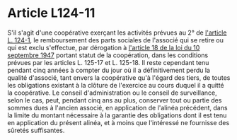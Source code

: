 # Article L124-11

S'il s'agit d'une coopérative exerçant les activités prévues au 2° de <a href='/code-de-commerce/partie-legislative/livre-ier-du-commerce-en-general/titre-ii-des-commercants/chapitre-iv-des-societes-cooperatives-de-commercants-detaillants/l124-1.md' title='Code de commerce. - art. L124-1 (V)'>l'article L. 124-1</a>, le remboursement des parts sociales de l'associé qui se retire ou qui est exclu s'effectue, par dérogation à <a href='/affichTexteArticle.do?cidTexte=JORFTEXT000000684004&idArticle=LEGIARTI000006288799&dateTexte=&categorieLien=cid' title='Loi n°47-1775 du 10 septembre 1947 - art. 18 (V)'>l'article 18 de la loi du 10 septembre 1947</a> portant statut de la coopération, dans les conditions prévues par les articles L. 125-17 et L. 125-18. Il reste cependant tenu pendant cinq années à compter du jour où il a définitivement perdu la qualité d'associé, tant envers la coopérative qu'à l'égard des tiers, de toutes les obligations existant à la clôture de l'exercice au cours duquel il a quitté la coopérative. Le conseil d'administration ou le conseil de surveillance, selon le cas, peut, pendant cinq ans au plus, conserver tout ou partie des sommes dues à l'ancien associé, en application de l'alinéa précédent, dans la limite du montant nécessaire à la garantie des obligations dont il est tenu en application du présent alinéa, et à moins que l'intéressé ne fournisse des sûretés suffisantes.